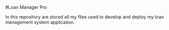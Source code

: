 #Loan Manager Pro
 
In this repository are stored all my files used to develop and deploy my loan management system application. 
